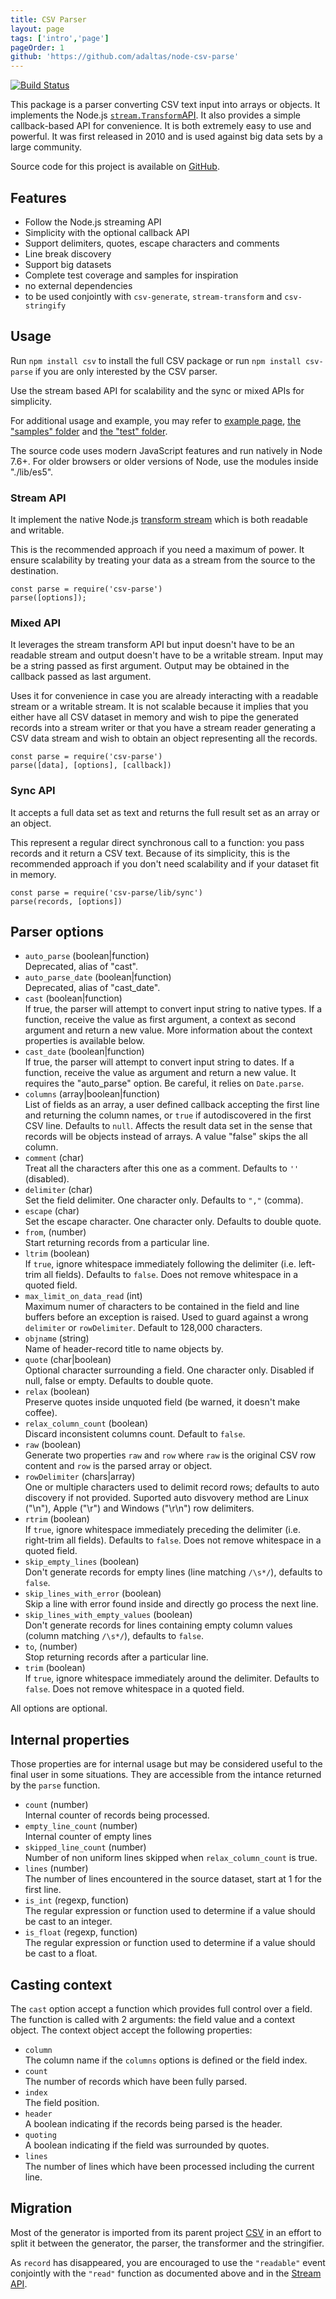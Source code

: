 ```yaml
---
title: CSV Parser
layout: page
tags: ['intro','page']
pageOrder: 1
github: 'https://github.com/adaltas/node-csv-parse'
---
```


[![Build Status](https://secure.travis-ci.org/adaltas/node-csv-parse.png)][travis-csv-parse]

This package is a parser converting CSV text input into arrays or objects. It
implements the Node.js [`stream.Transform`API][stream]. It also
provides a simple callback-based API for convenience. It is both extremely easy
to use and powerful. It was first released in 2010 and is used against big data
sets by a large community.

Source code for this project is available on [GitHub][parse].

## Features

*   Follow the Node.js streaming API
*   Simplicity with the optional callback API
*   Support delimiters, quotes, escape characters and comments
*   Line break discovery
*   Support big datasets
*   Complete test coverage and samples for inspiration
*   no external dependencies
*   to be used conjointly with `csv-generate`, `stream-transform` and `csv-stringify`

## Usage

Run `npm install csv` to install the full CSV package or run
`npm install csv-parse` if you are only interested by the CSV parser.

Use the stream based API for scalability and the sync or mixed APIs for simplicity.

For additional usage and example, you may refer to
[example page](/parse/examples/),
[the "samples" folder][parse-samples] and [the "test" folder][parse-test].

The source code uses modern JavaScript features and run natively in Node 7.6+.
For older browsers or older versions of Node, use the modules inside "./lib/es5".

### Stream API

It implement the native Node.js [transform stream][stream] which is both
readable and writable.

This is the recommended approach if you need a maximum of power. It ensure
scalability by treating your data as a stream from the source to the destination.

```
const parse = require('csv-parse')
parse([options]);
```

### Mixed API

It leverages the stream transform API but input doesn't have to be an readable
stream and output doesn't have to be a writable stream. Input may be a string
passed as first argument. Output may be obtained in the callback passed as last
argument.

Uses it for convenience in case you are already interacting with a readable
stream or a writable stream. It is not scalable because it implies that you
either have all CSV dataset in memory and wish to pipe the generated
records into a stream writer or that you have a stream reader generating a CSV
data stream and wish to obtain an object representing all the records.

```
const parse = require('csv-parse')
parse([data], [options], [callback])
```

### Sync API

It accepts a full data set as text and returns the full result set as an array
or an object.

This represent a regular direct synchronous call to a function: you pass records
and it return a CSV text. Because of its simplicity, this is the recommended
approach if you don't need scalability and if your dataset fit in memory.

```
const parse = require('csv-parse/lib/sync')
parse(records, [options])
```

## Parser options

*   `auto_parse` (boolean|function)   
    Deprecated, alias of "cast".
*   `auto_parse_date` (boolean|function)   
    Deprecated, alias of "cast_date".
*   `cast` (boolean|function)   
    If true, the parser will attempt to convert input string to native types. If
    a function, receive the value as first argument, a context as second
    argument and return a new value. More information about the context
    properties is available below.
*   `cast_date` (boolean|function)   
    If true, the parser will attempt to convert input string to dates. If a 
    function, receive the value as argument and return a new value. It
    requires the "auto_parse" option. Be careful, it relies on `Date.parse`.
*   `columns` (array|boolean|function)   
    List of fields as an array, a user defined callback accepting the first line
    and returning the column names, or `true` if autodiscovered in the first CSV
    line. Defaults to `null`. Affects the result data set in the sense that
    records will be objects instead of arrays. A value "false" skips the all column.
*   `comment` (char)   
    Treat all the characters after this one as a comment. Defaults to `''`
    (disabled).
*   `delimiter` (char)   
    Set the field delimiter. One character only. Defaults to `","` (comma).
*   `escape` (char)   
    Set the escape character. One character only. Defaults to double quote.
*   `from`, (number)   
    Start returning records from a particular line.
*   `ltrim` (boolean)   
    If `true`, ignore whitespace immediately following the delimiter (i.e.
    left-trim all fields). Defaults to `false`. Does not remove whitespace in a
    quoted field.
*   `max_limit_on_data_read` (int)   
    Maximum numer of characters to be contained in the field and line buffers
    before an exception is raised. Used to guard against a wrong `delimiter` or
    `rowDelimiter`. Default to 128,000 characters.
*   `objname` (string)   
    Name of header-record title to name objects by.
*   `quote` (char|boolean)   
    Optional character surrounding a field. One character only. Disabled if 
    null, false or empty. Defaults to double quote.
*   `relax` (boolean)   
    Preserve quotes inside unquoted field (be warned, it doesn't make coffee).
*   `relax_column_count` (boolean)   
    Discard inconsistent columns count. Default to `false`.
*   `raw` (boolean)   
    Generate two properties `raw` and `row` where `raw` is the original CSV row
    content and `row` is the parsed array or object.
*   `rowDelimiter` (chars|array)   
    One or multiple characters used to delimit record rows; defaults to
    auto discovery if not provided. Suported auto disvovery method are Linux ("\n"),
    Apple ("\r") and Windows ("\r\n") row delimiters.
*   `rtrim` (boolean)   
    If `true`, ignore whitespace immediately preceding the delimiter (i.e.
    right-trim all fields). Defaults to `false`.  Does not remove whitespace in
    a quoted field.
*   `skip_empty_lines` (boolean)   
    Don't generate records for empty lines (line matching `/\s*/`), defaults to `false`.
*   `skip_lines_with_error` (boolean)   
    Skip a line with error found inside and directly go process the next line.
*   `skip_lines_with_empty_values` (boolean)   
    Don't generate records for lines containing empty column values (column
    matching `/\s*/`), defaults to `false`.
*   `to`, (number)   
    Stop returning records after a particular line.
*   `trim` (boolean)   
    If `true`, ignore whitespace immediately around the delimiter. Defaults to
    `false`. Does not remove whitespace in a quoted field.

All options are optional.

## Internal properties

Those properties are for internal usage but may be considered useful to the
final user in some situations. They are accessible from the intance returned by
the `parse` function.

* `count` (number)   
  Internal counter of records being processed.
* `empty_line_count` (number)   
  Internal counter of empty lines
* `skipped_line_count` (number)   
  Number of non uniform lines skipped when `relax_column_count` is true.
* `lines` (number)   
  The number of lines encountered in the source dataset, start at 1 for the
  first line.
* `is_int` (regexp, function)   
  The regular expression or function used to determine if a value should be
  cast to an integer.
* `is_float` (regexp, function)   
  The regular expression or function used to determine if a value should be
  cast to a float.

## Casting context

The `cast` option accept a function which provides full control over a field.
The function is called with 2 arguments: the field value and a context object.
The context object accept the following properties: 

* `column`   
  The column name if the `columns` options is defined or the field index.
* `count`   
  The number of records which have been fully parsed.
* `index`   
  The field position.
* `header`   
  A boolean indicating if the records being parsed is the header.
* `quoting`   
  A boolean indicating if the field was surrounded by quotes.
* `lines`   
  The number of lines which have been processed including the current line.

## Migration

Most of the generator is imported from its parent project [CSV][csv] in an
effort to split it between the generator, the parser, the transformer and the
stringifier.

As `record` has disappeared, you are encouraged to use the `"readable"` event
conjointly with the `"read"` function as documented above and in the
[Stream API][stream].

[csv]: https://github.com/adaltas/node-csv
[travis-csv-parse]: http://travis-ci.org/adaltas/node-csv-parse
[stream]: http://nodejs.org/api/stream.html#stream_class_stream_transform
[parse]: https://github.com/adaltas/node-csv-parse
[parse-samples]: https://github.com/adaltas/node-csv-parse/tree/master/samples
[parse-test]: https://github.com/adaltas/node-csv-parse/tree/master/test
